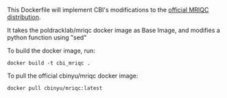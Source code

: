 This Dockerfile will implement CBI's modifications to the [official MRIQC distribution](https://github.com/poldracklab/mriqc).

It takes the poldracklab/mriqc docker image as Base Image, and modifies a python function using "sed"

To build the docker image, run:

```
docker build -t cbi_mriqc .
```

To pull the official cbinyu/mriqc docker image:

```
docker pull cbinyu/mriqc:latest
```
